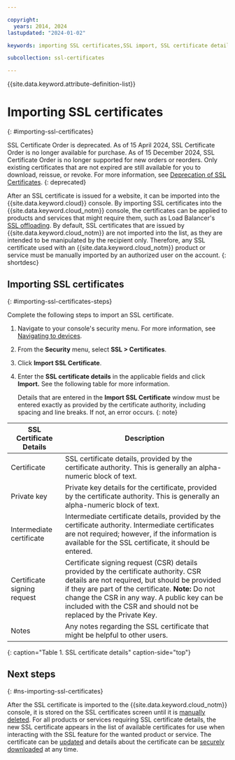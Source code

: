 ```yaml
---

copyright:
  years: 2014, 2024
lastupdated: "2024-01-02"

keywords: importing SSL certificates,SSL import, SSL certificate details

subcollection: ssl-certificates

---
```


{{site.data.keyword.attribute-definition-list}}

# Importing SSL certificates
{: #importing-ssl-certificates}

SSL Certificate Order is deprecated. As of 15 April 2024, SSL Certificate Order is no longer available for purchase. As of 15 December 2024,  SSL Certificate Order is no longer supported for new orders or reorders. Only existing certificates that are not expired are still available for you to download, reissue, or revoke. For more information, see [Deprecation of SSL Certificates](/docs/ssl-certificates?topic=ssl-certificates-deprecation).
{: deprecated}

After an SSL certificate is issued for a website, it can be imported into the {{site.data.keyword.cloud}} console. By importing SSL certificates into the {{site.data.keyword.cloud_notm}} console, the certificates can be applied to products and services that might require them, such as Load Balancer's [SSL offloading](/docs/infrastructure/local-load-balancer?topic=local-load-balancer-configuring-ssl-offloading-on-a-load-balancer). By default, SSL certificates that are issued by {{site.data.keyword.cloud_notm}} are not imported into the list, as they are intended to be manipulated by the recipient only. Therefore, any SSL certificate used with an {{site.data.keyword.cloud_notm}} product or service must be manually imported by an authorized user on the account.
{: shortdesc}

## Importing SSL certificates
{: #importing-ssl-certificates-steps}

Complete the following steps to import an SSL certificate.

1. Navigate to your console's security menu. For more information, see [Navigating to devices](/docs/infrastructure/ssl-certificates?topic=virtual-servers-navigating-devices).
2. From the **Security** menu, select **SSL > Certificates**.
3. Click **Import SSL Certificate**.
4. Enter the **SSL certificate details** in the applicable fields and click **Import.** See the following table for more information.

   Details that are entered in the **Import SSL Certificate** window must be entered exactly as provided by the certificate authority, including spacing and line breaks. If not, an error occurs.
   {: note}

| SSL Certificate Details     | Description |
| --------------------------- | ----------- |
|Certificate                  | SSL certificate details, provided by the certificate authority. This is generally an alpha-numeric block of text.|
|Private key                  | Private key details for the certificate, provided by the certificate authority. This is generally an alpha-numeric block of text.|
|Intermediate certificate     | Intermediate certificate details, provided by the certificate authority. Intermediate certificates are not required; however, if the information is available for the SSL certificate, it should be entered.|
|Certificate signing request  | Certificate signing request (CSR) details provided by the certificate authority. CSR details are not required, but should be provided if they are part of the certificate. **Note:** Do not change the CSR in any way. A public key can be included with the CSR and should not be replaced by the Private Key.|
|Notes                        | Any notes regarding the SSL certificate that might be helpful to other users.|
{: caption="Table 1. SSL certificate details" caption-side="top"}

## Next steps
{: #ns-importing-ssl-certificates}

After the SSL certificate is imported to the {{site.data.keyword.cloud_notm}} console, it is stored on the SSL certificates screen until it is [manually deleted](/docs/infrastructure/ssl-certificates?topic=ssl-certificates-deleting-ssl-certificates#deleting-ssl-certificates). For all products or services requiring SSL certificate details, the new SSL certificate appears in the list of available certificates for use when interacting with the SSL feature for the wanted product or service. The certificate can be [updated](/docs/infrastructure/ssl-certificates?topic=ssl-certificates-viewing-and-updating-ssl-certificates) and details about the certificate can be [securely downloaded](/docs/infrastructure/ssl-certificates?topic=ssl-certificates-downloading-ssl-certificate-details) at any time.
